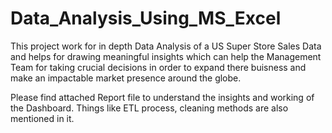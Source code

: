 # Data_Analysis_Using_MS_Excel

This project work for in depth Data Analysis of a US Super Store Sales Data and helps for drawing meaningful insights which can help the Management Team for taking crucial decisions in order to expand there buisness and make an impactable market presence around the globe.

Please find attached Report file to understand the insights and working of the Dashboard. Things like ETL process, cleaning methods are also mentioned in it.
